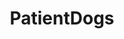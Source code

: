 ---
title: PatientDogs
crosslinks:
- livven
- aww
- wholesomegifs
- funny
- yesyesyesno
- gifs
- gifsthatendtoosoon
---